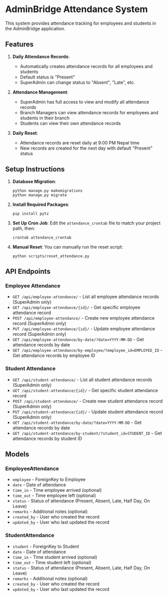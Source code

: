 # AdminBridge Attendance System

This system provides attendance tracking for employees and students in the AdminBridge application.

## Features

1. **Daily Attendance Records**: 
   - Automatically creates attendance records for all employees and students
   - Default status is "Present"
   - SuperAdmin can change status to "Absent", "Late", etc.

2. **Attendance Management**:
   - SuperAdmin has full access to view and modify all attendance records
   - Branch Managers can view attendance records for employees and students in their branch
   - Students can view their own attendance records

3. **Daily Reset**:
   - Attendance records are reset daily at 9:00 PM Nepal time
   - New records are created for the next day with default "Present" status

## Setup Instructions

1. **Database Migration**:
   ```
   python manage.py makemigrations
   python manage.py migrate
   ```

2. **Install Required Packages**:
   ```
   pip install pytz
   ```

3. **Set Up Cron Job**:
   Edit the `attendance_crontab` file to match your project path, then:
   ```
   crontab attendance_crontab
   ```

4. **Manual Reset**:
   You can manually run the reset script:
   ```
   python scripts/reset_attendance.py
   ```

## API Endpoints

### Employee Attendance

- `GET /api/employee-attendance/` - List all employee attendance records (SuperAdmin only)
- `GET /api/employee-attendance/{id}/` - Get specific employee attendance record
- `POST /api/employee-attendance/` - Create new employee attendance record (SuperAdmin only)
- `PUT /api/employee-attendance/{id}/` - Update employee attendance record (SuperAdmin only)
- `GET /api/employee-attendance/by-date/?date=YYYY-MM-DD` - Get attendance records by date
- `GET /api/employee-attendance/by-employee/?employee_id=EMPLOYEE_ID` - Get attendance records by employee ID

### Student Attendance

- `GET /api/student-attendance/` - List all student attendance records (SuperAdmin only)
- `GET /api/student-attendance/{id}/` - Get specific student attendance record
- `POST /api/student-attendance/` - Create new student attendance record (SuperAdmin only)
- `PUT /api/student-attendance/{id}/` - Update student attendance record (SuperAdmin only)
- `GET /api/student-attendance/by-date/?date=YYYY-MM-DD` - Get attendance records by date
- `GET /api/student-attendance/by-student/?student_id=STUDENT_ID` - Get attendance records by student ID

## Models

### EmployeeAttendance
- `employee` - ForeignKey to Employee
- `date` - Date of attendance
- `time_in` - Time employee arrived (optional)
- `time_out` - Time employee left (optional)
- `status` - Status of attendance (Present, Absent, Late, Half Day, On Leave)
- `remarks` - Additional notes (optional)
- `created_by` - User who created the record
- `updated_by` - User who last updated the record

### StudentAttendance
- `student` - ForeignKey to Student
- `date` - Date of attendance
- `time_in` - Time student arrived (optional)
- `time_out` - Time student left (optional)
- `status` - Status of attendance (Present, Absent, Late, Half Day, On Leave)
- `remarks` - Additional notes (optional)
- `created_by` - User who created the record
- `updated_by` - User who last updated the record 